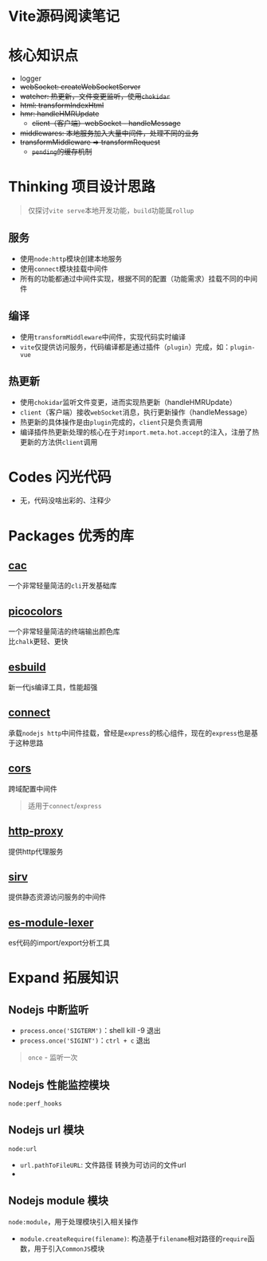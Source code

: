 Vite源码阅读笔记
===
# 核心知识点

- logger
- ~~webSocket: createWebSocketServer~~
- ~~watcher: 热更新，文件变更监听，使用`chokidar`~~
- ~~html: transformIndexHtml~~
- ~~hmr: handleHMRUpdate~~
  - ~~client（客户端）webSocket - handleMessage~~
- ~~middlewares: 本地服务加入大量中间件，处理不同的业务~~
- ~~transformMiddleware => transformRequest~~
  - ~~`pending`的缓存机制~~

# Thinking 项目设计思路

> 仅探讨`vite serve`本地开发功能，`build`功能属`rollup`

## 服务

- 使用`node:http`模块创建本地服务
- 使用`connect`模块挂载中间件
- 所有的功能都通过中间件实现，根据不同的配置（功能需求）挂载不同的中间件

## 编译

- 使用`transformMiddleware`中间件，实现代码实时编译
- `vite`仅提供访问服务，代码编译都是通过插件（`plugin`）完成，如：`plugin-vue`

## 热更新

- 使用`chokidar`监听文件变更，进而实现热更新（handleHMRUpdate）
- `client`（客户端）接收`webSocket`消息，执行更新操作（handleMessage）
- 热更新的具体操作是由`plugin`完成的，`client`只是负责调用
- 编译插件热更新处理的核心在于对`import.meta.hot.accept`的注入，注册了热更新的方法供`client`调用

# Codes 闪光代码

- 无，代码没啥出彩的、注释少

# Packages 优秀的库

## [cac](https://www.npmjs.com/package/cac)

一个非常轻量简洁的`cli`开发基础库

## [picocolors](https://www.npmjs.com/package/picocolors)

一个非常轻量简洁的终端输出颜色库  
比`chalk`更轻、更快

## [esbuild](https://www.npmjs.com/package/esbuild)

新一代js编译工具，性能超强

## [connect](https://www.npmjs.com/package/connect)

承载`nodejs http`中间件挂载，曾经是`express`的核心组件，现在的`express`也是基于这种思路

## [cors](https://www.npmjs.com/package/cors)

跨域配置中间件
> 适用于`connect`/`express`

## [http-proxy](https://www.npmjs.com/package/http-proxy)

提供http代理服务

## [sirv](https://www.npmjs.com/package/sirv)

提供静态资源访问服务的中间件

## [es-module-lexer](https://www.npmjs.com/package/es-module-lexer)

es代码的import/export分析工具


# Expand 拓展知识

## Nodejs 中断监听

- `process.once('SIGTERM')`：shell kill -9 退出
- `process.once('SIGINT')`：`ctrl + c` 退出
> `once` - 监听一次

## Nodejs 性能监控模块

`node:perf_hooks`

## Nodejs url 模块

`node:url`

- `url.pathToFileURL`: 文件路径 转换为可访问的文件url
- 
## Nodejs module 模块

`node:module`，用于处理模块引入相关操作

- `module.createRequire(filename)`: 构造基于`filename`相对路径的`require`函数，用于引入`CommonJS`模块
